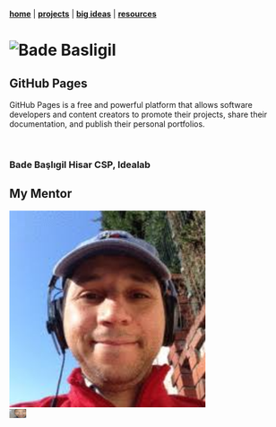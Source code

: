 **[home](https://badebasligil.github.io/badebasligil/)** | **[projects](project.md)** | **[big ideas](big_ideas.md)** | **[resources](resources.md)**

# **![Bade Basligil]()**

## **GitHub Pages**

GitHub Pages is a free and powerful platform that allows software developers and content creators to promote their projects, share their documentation, and publish their personal portfolios.

<br>

### **Bade Başlıgil Hisar CSP, Idealab**


## **My Mentor**

<img src="hocaaammmmmm.jpeg" width="350">

<br>

<img src="sedat.yalcin" width="30">
